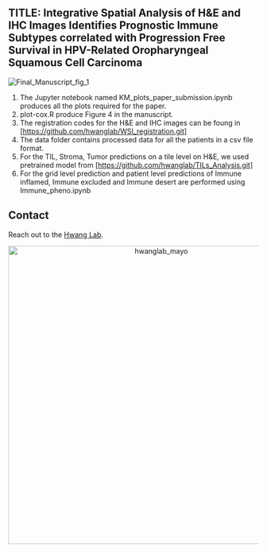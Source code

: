 ## TITLE: Integrative Spatial Analysis of H&E and IHC Images Identifies Prognostic Immune Subtypes correlated with Progression Free Survival in HPV-Related Oropharyngeal Squamous Cell Carcinoma




![Final_Manuscript_fig_1](https://github.com/hwanglab/HE_IHC_HN_analysis/assets/96131627/b133b708-49fc-4265-990f-dbc9e59ae1e6)




1. The Jupyter notebook named KM_plots_paper_submission.ipynb produces all the plots required for the paper.<br>
2. plot-cox.R produce Figure 4 in the manuscript.<br>
3. The registration codes for the H&E and IHC images can be foung in [https://github.com/hwanglab/WSI_registration.git]<br>
4. The data folder contains processed data for all the patients in a csv file format.
5. For the TIL, Stroma, Tumor predictions on a tile level on H&E, we used pretrained model from [https://github.com/hwanglab/TILs_Analysis.git]
6. For the grid level prediction and patient level predictions of Immune inflamed, Immune excluded and Immune desert are performed using Immune_pheno.ipynb
   
## Contact
Reach out to the [Hwang Lab](https://www.hwanglab.org/).

<div align="center">
    <img src="https://github.com/hwanglab/HE_IHC_HN_analysis/assets/52568892/3327cda3-447e-4e7e-b8e0-7feaed44e2f4" alt="hwanglab_mayo" width="600"/>
</div>

